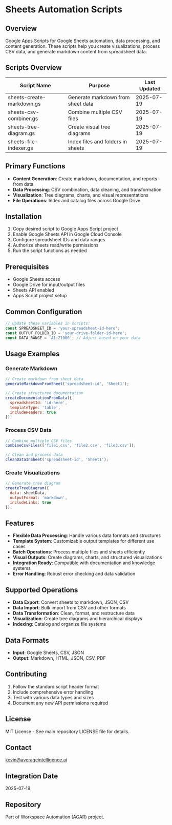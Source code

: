 # Sheets Automation Scripts

## Overview
Google Apps Scripts for Google Sheets automation, data processing, and content generation. These scripts help you create visualizations, process CSV data, and generate markdown content from spreadsheet data.

## Scripts Overview
| Script Name | Purpose | Last Updated |
|-------------|---------|--------------|
| sheets-create-markdown.gs | Generate markdown from sheet data | 2025-07-19 |
| sheets-csv-combiner.gs | Combine multiple CSV files | 2025-07-19 |
| sheets-tree-diagram.gs | Create visual tree diagrams | 2025-07-19 |
| sheets-file-indexer.gs | Index files and folders in sheets | 2025-07-19 |

## Primary Functions
- **Content Generation**: Create markdown, documentation, and reports from data
- **Data Processing**: CSV combination, data cleaning, and transformation
- **Visualization**: Tree diagrams, charts, and visual representations
- **File Operations**: Index and catalog files across Google Drive

## Installation
1. Copy desired script to Google Apps Script project
2. Enable Google Sheets API in Google Cloud Console
3. Configure spreadsheet IDs and data ranges
4. Authorize sheets read/write permissions
5. Run the script functions as needed

## Prerequisites
- Google Sheets access
- Google Drive for input/output files
- Sheets API enabled
- Apps Script project setup

## Common Configuration
```javascript
// Update these variables in scripts:
const SPREADSHEET_ID = 'your-spreadsheet-id-here';
const OUTPUT_FOLDER_ID = 'your-drive-folder-id-here';
const DATA_RANGE = 'A1:Z1000'; // Adjust based on your data
```

## Usage Examples

### Generate Markdown
```javascript
// Create markdown from sheet data
generateMarkdownFromSheet('spreadsheet-id', 'Sheet1');

// Create structured documentation
createDocumentationFromData({
  spreadsheetId: 'id-here',
  templateType: 'table',
  includeHeaders: true
});
```

### Process CSV Data
```javascript
// Combine multiple CSV files
combineCsvFiles(['file1.csv', 'file2.csv', 'file3.csv']);

// Clean and process data
cleanDataInSheet('spreadsheet-id', 'Sheet1');
```

### Create Visualizations
```javascript
// Generate tree diagram
createTreeDiagram({
  data: sheetData,
  outputFormat: 'markdown',
  includeLinks: true
});
```

## Features
- **Flexible Data Processing**: Handle various data formats and structures
- **Template System**: Customizable output templates for different use cases
- **Batch Operations**: Process multiple files and sheets efficiently
- **Visual Outputs**: Create diagrams, charts, and structured visualizations
- **Integration Ready**: Compatible with documentation and knowledge systems
- **Error Handling**: Robust error checking and data validation

## Supported Operations
- **Data Export**: Convert sheets to markdown, JSON, CSV
- **Data Import**: Bulk import from CSV and other formats
- **Data Transformation**: Clean, format, and restructure data
- **Visualization**: Create tree diagrams and hierarchical displays
- **Indexing**: Catalog and organize file systems

## Data Formats
- **Input**: Google Sheets, CSV, JSON
- **Output**: Markdown, HTML, JSON, CSV, PDF

## Contributing
1. Follow the standard script header format
2. Include comprehensive error handling
3. Test with various data types and sizes
4. Document any new API permissions required

## License
MIT License - See main repository LICENSE file for details.

## Contact
kevin@averageintelligence.ai

## Integration Date
2025-07-19

## Repository
Part of Workspace Automation (AGAR) project.
